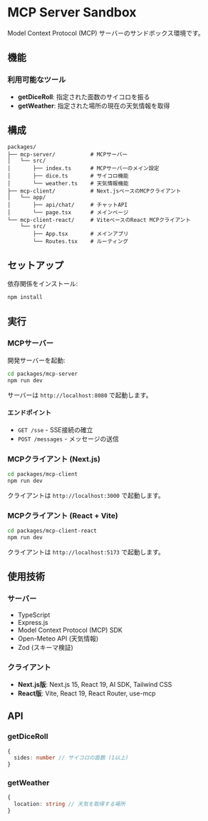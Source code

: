# MCP Server Sandbox

Model Context Protocol (MCP) サーバーのサンドボックス環境です。

## 機能

### 利用可能なツール

- **getDiceRoll**: 指定された面数のサイコロを振る
- **getWeather**: 指定された場所の現在の天気情報を取得

## 構成

```
packages/
├── mcp-server/           # MCPサーバー
│   └── src/
│       ├── index.ts      # MCPサーバーのメイン設定
│       ├── dice.ts       # サイコロ機能
│       └── weather.ts    # 天気情報機能
├── mcp-client/           # Next.jsベースのMCPクライアント
│   └── app/
│       ├── api/chat/     # チャットAPI
│       └── page.tsx      # メインページ
└── mcp-client-react/     # ViteベースのReact MCPクライアント
    └── src/
        ├── App.tsx       # メインアプリ
        └── Routes.tsx    # ルーティング
```

## セットアップ

依存関係をインストール:

```bash
npm install
```

## 実行

### MCPサーバー

開発サーバーを起動:

```bash
cd packages/mcp-server
npm run dev
```

サーバーは `http://localhost:8080` で起動します。

#### エンドポイント

- `GET /sse` - SSE接続の確立
- `POST /messages` - メッセージの送信

### MCPクライアント (Next.js)

```bash
cd packages/mcp-client
npm run dev
```

クライアントは `http://localhost:3000` で起動します。

### MCPクライアント (React + Vite)

```bash
cd packages/mcp-client-react
npm run dev
```

クライアントは `http://localhost:5173` で起動します。

## 使用技術

### サーバー
- TypeScript
- Express.js
- Model Context Protocol (MCP) SDK
- Open-Meteo API (天気情報)
- Zod (スキーマ検証)

### クライアント
- **Next.js版**: Next.js 15, React 19, AI SDK, Tailwind CSS
- **React版**: Vite, React 19, React Router, use-mcp

## API

### getDiceRoll

```typescript
{
  sides: number // サイコロの面数 (1以上)
}
```

### getWeather

```typescript
{
  location: string // 天気を取得する場所
}
```
